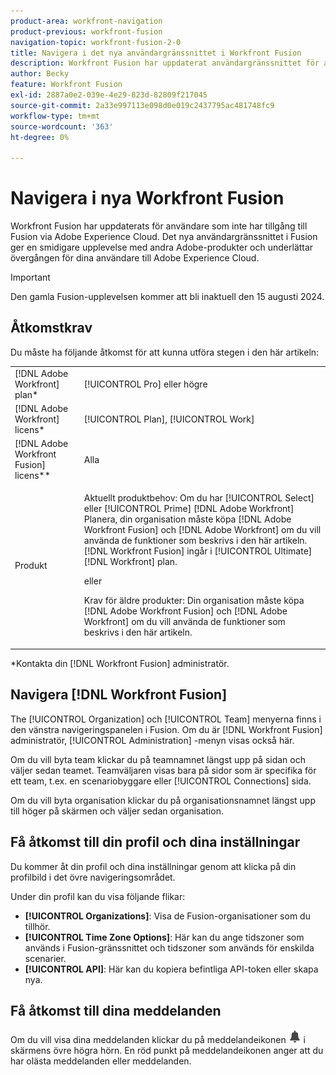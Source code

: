 ```yaml
---
product-area: workfront-navigation
product-previous: workfront-fusion
navigation-topic: workfront-fusion-2-0
title: Navigera i det nya användargränssnittet i Workfront Fusion
description: Workfront Fusion har uppdaterat användargränssnittet för användare som inte har åtkomst till Fusion via Adobe Experience Cloud. Nu matchar deras upplevelse Fusion bättre på Adobe Experience Cloud.
author: Becky
feature: Workfront Fusion
exl-id: 2887a0e2-039e-4e29-823d-82809f217045
source-git-commit: 2a33e997113e098d0e019c2437795ac481748fc9
workflow-type: tm+mt
source-wordcount: '363'
ht-degree: 0%

---
```


# Navigera i nya Workfront Fusion

Workfront Fusion har uppdaterats för användare som inte har tillgång till Fusion via Adobe Experience Cloud. Det nya användargränssnittet i Fusion ger en smidigare upplevelse med andra Adobe-produkter och underlättar övergången för dina användare till Adobe Experience Cloud.

>[!IMPORTANT]
>
>Den gamla Fusion-upplevelsen kommer att bli inaktuell den 15 augusti 2024.

## Åtkomstkrav

Du måste ha följande åtkomst för att kunna utföra stegen i den här artikeln:

<table style="table-layout:auto"> 
 <col> 
 <col> 
 <tbody> 
  <tr> 
   <td role="rowheader">[!DNL Adobe Workfront] plan*</td> 
   <td> <p>[!UICONTROL Pro] eller högre</p> </td> 
  </tr> 
  <tr data-mc-conditions=""> 
   <td role="rowheader">[!DNL Adobe Workfront] licens*</td> 
   <td> <p>[!UICONTROL Plan], [!UICONTROL Work]</p> </td> 
  </tr> 
  <tr> 
   <td role="rowheader">[!DNL Adobe Workfront Fusion] licens**</td> 
   <td>
   <p>Alla</p> 
  </tr> 
  <tr> 
   <td role="rowheader">Produkt</td> 
   <td>
   <p>Aktuellt produktbehov: Om du har [!UICONTROL Select] eller [!UICONTROL Prime] [!DNL Adobe Workfront] Planera, din organisation måste köpa [!DNL Adobe Workfront Fusion] och [!DNL Adobe Workfront] om du vill använda de funktioner som beskrivs i den här artikeln. [!DNL Workfront Fusion] ingår i [!UICONTROL Ultimate] [!DNL Workfront] plan.</p>
   <p>eller</p>
   <p>Krav för äldre produkter: Din organisation måste köpa [!DNL Adobe Workfront Fusion] och [!DNL Adobe Workfront] om du vill använda de funktioner som beskrivs i den här artikeln.</p>
   </td> 
  </tr> 
 </tbody> 
</table>
*Kontakta din [!DNL Workfront Fusion] administratör.

## Navigera [!DNL Workfront Fusion]

The [!UICONTROL Organization] och [!UICONTROL Team] menyerna finns i den vänstra navigeringspanelen i Fusion. Om du är [!DNL Workfront Fusion] administratör, [!UICONTROL Administration] -menyn visas också här.

Om du vill byta team klickar du på teamnamnet längst upp på sidan och väljer sedan teamet. Teamväljaren visas bara på sidor som är specifika för ett team, t.ex. en scenariobyggare eller [!UICONTROL Connections] sida.

Om du vill byta organisation klickar du på organisationsnamnet längst upp till höger på skärmen och väljer sedan organisation.

## Få åtkomst till din profil och dina inställningar

Du kommer åt din profil och dina inställningar genom att klicka på din profilbild i det övre navigeringsområdet.

Under din profil kan du visa följande flikar:

* **[!UICONTROL Organizations]**: Visa de Fusion-organisationer som du tillhör.
* **[!UICONTROL Time Zone Options]**: Här kan du ange tidszoner som används i Fusion-gränssnittet och tidszoner som används för enskilda scenarier.
* **[!UICONTROL API]**: Här kan du kopiera befintliga API-token eller skapa nya.


## Få åtkomst till dina meddelanden

Om du vill visa dina meddelanden klickar du på meddelandeikonen ![Ikonen Meddelanden](assets/notifications-icon.png) i skärmens övre högra hörn. En röd punkt på meddelandeikonen anger att du har olästa meddelanden eller meddelanden.
